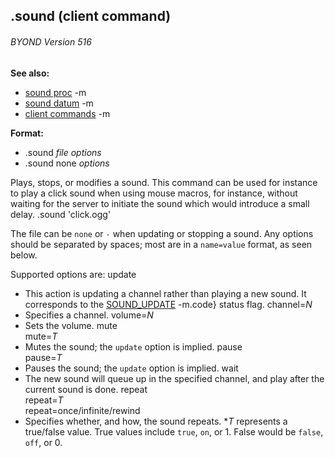 ## .sound (client command) 
###### BYOND Version 516
**See also:**
*   [sound proc](/ref/proc/sound.md) -m
*   [sound datum](/ref/sound.md) -m
*   [client commands](/ref/%7Bskin%7D/commands.md) -m
<!-- -->
**Format:**
*   .sound *file* *options*
*   .sound none *options*


Plays, stops, or modifies a sound. This command can be used for
instance to play a click sound when using mouse macros, for instance,
without waiting for the server to initiate the sound which would
introduce a small delay.
    .sound 'click.ogg'


The file can be `none` or `-` when updating or stopping a
sound. Any options should be separated by spaces; most are in a
`name=value` format, as seen below. 

Supported options are:
update
*   This action is updating a channel rather than playing a new sound.
    It corresponds to the [SOUND_UPDATE](/ref/sound/var/status.md) -m.code}
    status flag.
channel=*N*
*   Specifies a channel.
volume=*N*
*   Sets the volume.
mute\
mute=*T*
*   Mutes the sound; the `update` option is implied.
pause\
pause=*T*
*   Pauses the sound; the `update` option is implied.
wait
*   The new sound will queue up in the specified channel, and play after
    the current sound is done.
repeat\
repeat=*T*\
repeat=once/infinite/rewind
*   Specifies whether, and how, the sound repeats.
\**T* represents a true/false value. True values include `true`, `on`,
or 1. False would be `false`, `off`, or 0.